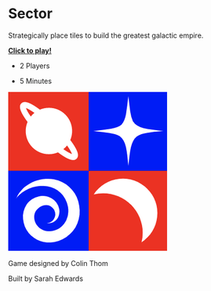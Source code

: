 # Sector

Strategically place tiles to build the greatest galactic empire.

**[Click to play!](https://skedwards88.github.io/sector/)**

* 2 Players

* 5 Minutes

![icons](images/favicon.png)

Game designed by Colin Thom

Built by Sarah Edwards
